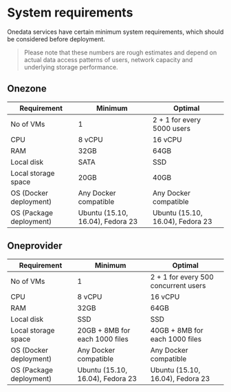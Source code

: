 # System requirements

<!-- toc -->

Onedata services have certain minimum system requirements, which should be considered before deployment.

> Please note that these numbers are rough estimates and depend on actual
> data access patterns of users, network capacity and underlying storage
> performance.

## Onezone

| Requirement | Minimum | Optimal |
|----         |----     |----     |
| No of VMs   | 1       | 2 + 1 for every 5000 users |
| CPU | 8 vCPU | 16 vCPU |
| RAM | 32GB   | 64GB    |
| Local disk | SATA | SSD |
| Local storage space | 20GB | 40GB |
| OS (Docker deployment)| Any Docker compatible | Any Docker compatible |
| OS (Package deployment)| Ubuntu (15.10, 16.04), Fedora 23 | Ubuntu (15.10, 16.04), Fedora 23 |

## Oneprovider

| Requirement | Minimum | Optimal |
|----         |----     |----     |
| No of VMs   | 1       | 2 + 1 for every 500 concurrent users |
| CPU | 8 vCPU | 16 vCPU |
| RAM | 32GB   | 64GB    |
| Local disk | SSD | SSD |
| Local storage space | 20GB + 8MB for each 1000 files | 40GB + 8MB for each 1000 files |
| OS (Docker deployment) | Any Docker compatible | Any Docker compatible |
| OS (Package deployment)| Ubuntu (15.10, 16.04), Fedora 23 | Ubuntu (15.10, 16.04), Fedora 23 |
